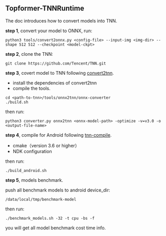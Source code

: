 ## Topformer-TNNRuntime

The doc introduces how to convert models into TNN.

**step 1**, convert your model to ONNX, run:

```
python3 tools/convert2onnx.py <config-file> --input-img <img-dir> --shape 512 512 --checkpoint <model-ckpt>
```

**step 2**, clone the TNN:

```
git clone https://github.com/Tencent/TNN.git
```

**step 3**, covert model to TNN following [convert2tnn](https://github.com/Tencent/TNN/blob/master/doc/en/user/convert_en.md).

- install the dependencies of convert2tnn
- compile the tools.

```
cd <path-to-tnn>/tools/onnx2tnn/onnx-converter
./build.sh
```

then run:

```
python3 converter.py onnx2tnn <onnx-model-path> -optimize -v=v3.0 -o <output-file-name>
```

**step 4**, compile for Android following [tnn-compile](https://github.com/Tencent/TNN/blob/master/doc/en/user/compile_en.md).

- cmake（version 3.6 or higher）
- NDK configuration

then run:

```
./build_android.sh
```

**step 5**, models benchmark.

push all benchmark models to android device_dir:

```
/data/local/tmp/benchmark-model
```
then run:
```
./benchmark_models.sh -32 -t cpu -bs -f
```

you will get all model benchmark cost time info.
